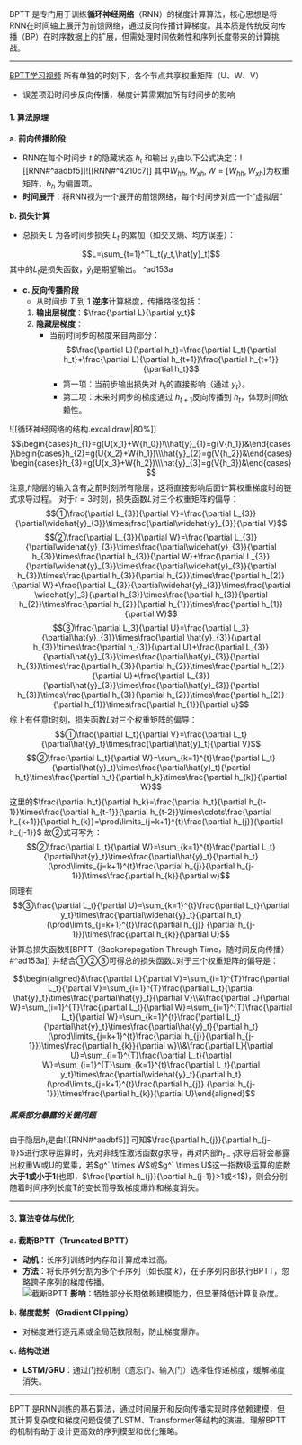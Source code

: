 BPTT 是专门用于训练**循环神经网络**（RNN）的梯度计算算法，核心思想是将RNN在时间轴上展开为前馈网络，通过反向传播计算梯度。其本质是传统反向传播（BP）在时序数据上的扩展，但需处理时间依赖性和序列长度带来的计算挑战。

---
[BPTT学习视频](https://www.bilibili.com/video/BV1fF411P72y/?spm_id_from=333.337.search-card.all.click&vd_source=1574bd9421ca96a2f458f57838315ec6)
所有单独的时刻下，各个节点共享权重矩阵（U、W、V）
- 误差项沿时间步反向传播，梯度计算需累加所有时间步的影响
#### **1. 算法原理**
**a. 前向传播阶段**
- RNN在每个时间步 $t$ 的隐藏状态 $h_t$​ 和输出 $y_t$​ 由以下公式决定：![[RNN#^aadbf5]]![[RNN#^4210c7]]
    其中$W_{hh}, W_{xh},W = [W_{hh}, W_{xh}]$为权重矩阵，$b_h$ 为偏置项。
- **时间展开**：将RNN视为一个展开的前馈网络，每个时间步对应一个“虚拟层”

**b. 损失计算**
- 总损失 $L$ 为各时间步损失 $L_t$ 的累加（如交叉熵、均方误差）：

$$L=\sum_{t=1}^TL_t(y_t,\hat{y}_t)$$
其中的$L_t$是损失函数，$\hat{y}_t$是期望输出。 ^ad153a
- **c. 反向传播阶段**
    - 从时间步 $T$ 到 $1$ **逆序**计算梯度，传播路径包括：
    1. **输出层梯度**：$\frac{\partial L}{\partial y_t}$
    2. **隐藏层梯度**：
        - 当前时间步的梯度来自两部分：$$\frac{\partial L}{\partial h_t}=\frac{\partial L_t}{\partial h_t}+\frac{\partial L}{\partial h_{t+1}}\frac{\partial h_{t+1}}{\partial h_t}$$
            - 第一项：当前步输出损失对 $h_t$​ 的直接影响（通过 $y_t​$）。
            - 第二项：未来时间步的梯度通过 $h_{t+1}$​ 反向传播到 $h_t$，体现时间依赖性。
        
![[循环神经网络的结构.excalidraw|80%]]
$$\begin{cases}h_{1}=g(U{x_1}+W{h_0})\\\hat{y}_{1}=g(V{h_1})&\end{cases}\begin{cases}h_{2}=g(U{x_2}+W{h_1})\\\hat{y}_{2}=g(V{h_2})&\end{cases}\begin{cases}h_{3}=g(U{x_3}+W{h_2})\\\hat{y}_{3}=g(V{h_3})&\end{cases}$$
注意,$h$隐层的输入含有之前时刻所有隐层，这将直接影响后面计算权重梯度时的链式求导过程。
对于$t=3$时刻，损失函数$L$对三个权重矩阵的偏导：
$$①\frac{\partial L_{3}}{\partial V}=\frac{\partial L_{3}}{\partial\widehat{y}_{3}}\times\frac{\partial\widehat{y}_{3}}{\partial V}$$
$$②\frac{\partial L_{3}}{\partial W}=\frac{\partial L_{3}}{\partial\widehat{y}_{3}}\times\frac{\partial\widehat{y}_{3}}{\partial h_{3}}\times\frac{\partial h_{3}}{\partial W}+\frac{\partial L_{3}}{\partial\widehat{y}_{3}}\times\frac{\partial\widehat{y}_{3}}{\partial h_{3}}\times\frac{\partial h_{3}}{\partial h_{2}}\times\frac{\partial h_{2}}{\partial W}+\frac{\partial L_{3}}{\partial\widehat{y}_{3}}\times\frac{\partial \widehat{y}_3}{\partial h_{3}}\times\frac{\partial h_{3}}{\partial h_{2}}\times\frac{\partial h_{2}}{\partial h_{1}}\times\frac{\partial h_{1}}{\partial W}$$
$$③\frac{\partial L_3}{\partial U}=\frac{\partial L_3}{\partial\hat{y}_{3}}\times\frac{\partial \hat{y}_{3}}{\partial h_{3}}\times\frac{\partial h_{3}}{\partial U}+\frac{\partial L_{3}}{\partial\hat{y}_{3}}\times\frac{\partial\hat{y}_{3}}{\partial h_{3}}\times\frac{\partial h_{3}}{\partial h_{2}}\times\frac{\partial h_{2}}{\partial U}+\frac{\partial L_{3}}{\partial\hat{y}_{3}}\times\frac{\partial\hat{y}_{3}}{\partial h_{3}}\times\frac{\partial h_{3}}{\partial h_{2}}\times\frac{\partial h_{2}}{\partial h_{1}}\times\frac{\partial h_{1}}{\partial u}$$
综上有任意t时刻，损失函数$L$对三个权重矩阵的偏导：
$$①\frac{\partial L_t}{\partial V}=\frac{\partial L_t}{\partial\hat{y}_t}\times\frac{\partial\hat{y}_t}{\partial V}$$
$$②\frac{\partial L_t}{\partial W}=\sum_{k=1}^{t}\frac{\partial L_t}{\partial\hat{y}_t}\times\frac{\partial\hat{y}_t}{\partial h_t}\times\frac{\partial h_t}{\partial h_k}\times\frac{\partial h_{k}}{\partial W}$$
这里的$\frac{\partial h_t}{\partial h_k}=\frac{\partial h_t}{\partial h_{t-1}}\times\frac{\partial h_{t-1}}{\partial h_{t-2}}\times\cdots\frac{\partial h_{k+1}}{\partial h_{k}}=\prod\limits_{j=k+1}^{t}\frac{\partial h_{j}}{\partial h_{j-1}}$
故②式可写为：$$②\frac{\partial L_t}{\partial W}=\sum_{k=1}^{t}\frac{\partial L_t}{\partial\hat{y}_t}\times\frac{\partial\hat{y}_t}{\partial h_t}(\prod\limits_{j=k+1}^{t}\frac{\partial h_{j}}{\partial h_{j-1}})\times\frac{\partial h_{k}}{\partial w}$$
同理有
$$③\frac{\partial L_t}{\partial U}=\sum_{k=1}^{t}\frac{\partial L_t}{\partial y_t}\times\frac{\partial\widehat{y}_t}{\partial h_t}(\prod\limits_{j=k+1}^{t}\frac{\partial h_{j}}
{\partial h_{j-1}})\times\frac{\partial h_{k}}{\partial U}$$
计算总损失函数![[BPTT（Backpropagation Through Time，随时间反向传播）#^ad153a]]
并结合①②③可得总的损失函数$L$对于三个权重矩阵的偏导是：

$$\begin{aligned}&\frac{\partial L}{\partial V}=\sum_{i=1}^{T}\frac{\partial L_t}{\partial V}=\sum_{i=1}^{T}\frac{\partial L_t}{\partial \hat{y}_t}\times\frac{\partial\hat{y}_t}{\partial V}\\&\frac{\partial L}{\partial W}=\sum_{i=1}^{T}\frac{\partial L_t}{\partial W}=\sum_{i=1}^{T}\frac{\partial L_t}{\partial W}=\sum_{k=1}^{t}\frac{\partial L_t}{\partial\hat{y}_t}\times\frac{\partial\hat{y}_t}{\partial h_t}(\prod\limits_{j=k+1}^{t}\frac{\partial h_{j}}{\partial h_{j-1}})\times\frac{\partial h_{k}}{\partial w}\\&\frac{\partial L}{\partial U}=\sum_{i=1}^{T}\frac{\partial L_t}{\partial W}=\sum_{i=1}^{T}\sum_{k=1}^{t}\frac{\partial L_t}{\partial y_t}\times\frac{\partial\widehat{y}_t}{\partial h_t}(\prod\limits_{j=k+1}^{t}\frac{\partial h_{j}}
{\partial h_{j-1}})\times\frac{\partial h_{k}}{\partial U}\end{aligned}$$
##### 累乘部分暴露的**关键问题**
由于隐层$h_t$是由![[RNN#^aadbf5]]
可知$\frac{\partial h_{j}}{\partial h_{j-1}}$进行求导运算时，先对非线性激活函数$g$求导，再对内部$h_{t-1}$求导后将会暴露出权重W或U的累乘，若$g^` \times W$或$g^` \times U$这一指数级运算的底数**大于1或小于1**(也即，$\frac{\partial h_{j}}{\partial h_{j-1}}>1或<1$)，则会分别随着时间序列长度T的变长而导致梯度爆炸和梯度消失。

---
#### **3. 算法变体与优化**
**a. 截断BPTT（Truncated BPTT）**
- **动机**：长序列训练时内存和计算成本过高。
- **方法**：将长序列分割为多个子序列（如长度 $k$），在子序列内部执行BPTT，忽略跨子序列的梯度传播。  
    ![截断BPTT](https://pfst.cf2.poecdn.net/base/image/beaf31990ae0e4e4543ebd74a0c17f878f43600e1d210b5258d2088fb5d9e2c4?pmaid=312498326)
**影响**：牺牲部分长期依赖建模能力，但显著降低计算复杂度。

**b. 梯度裁剪（Gradient Clipping）**
- 对梯度进行逐元素或全局范数限制，防止梯度爆炸。

**c. 结构改进**
- **LSTM/GRU**：通过门控机制（遗忘门、输入门）选择性传递梯度，缓解梯度消失。

---
BPTT 是RNN训练的基石算法，通过时间展开和反向传播实现时序依赖建模，但其计算复杂度和梯度问题促使了LSTM、Transformer等结构的演进。理解BPTT的机制有助于设计更高效的序列模型和优化策略。